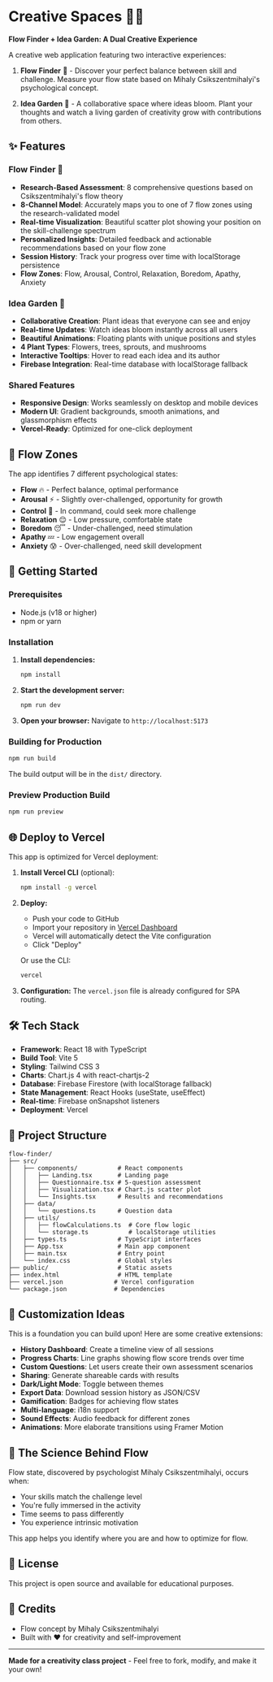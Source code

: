 # Creative Spaces 🌊🌱

**Flow Finder + Idea Garden: A Dual Creative Experience**

A creative web application featuring two interactive experiences:

1. **Flow Finder** 🌊 - Discover your perfect balance between skill and challenge. Measure your flow state based on Mihaly Csikszentmihalyi's psychological concept.

2. **Idea Garden** 🌱 - A collaborative space where ideas bloom. Plant your thoughts and watch a living garden of creativity grow with contributions from others.

## ✨ Features

### Flow Finder 🌊
- **Research-Based Assessment**: 8 comprehensive questions based on Csikszentmihalyi's flow theory
- **8-Channel Model**: Accurately maps you to one of 7 flow zones using the research-validated model
- **Real-time Visualization**: Beautiful scatter plot showing your position on the skill-challenge spectrum
- **Personalized Insights**: Detailed feedback and actionable recommendations based on your flow zone
- **Session History**: Track your progress over time with localStorage persistence
- **Flow Zones**: Flow, Arousal, Control, Relaxation, Boredom, Apathy, Anxiety

### Idea Garden 🌱
- **Collaborative Creation**: Plant ideas that everyone can see and enjoy
- **Real-time Updates**: Watch ideas bloom instantly across all users
- **Beautiful Animations**: Floating plants with unique positions and styles
- **4 Plant Types**: Flowers, trees, sprouts, and mushrooms
- **Interactive Tooltips**: Hover to read each idea and its author
- **Firebase Integration**: Real-time database with localStorage fallback

### Shared Features
- **Responsive Design**: Works seamlessly on desktop and mobile devices
- **Modern UI**: Gradient backgrounds, smooth animations, and glassmorphism effects
- **Vercel-Ready**: Optimized for one-click deployment

## 🎯 Flow Zones

The app identifies 7 different psychological states:

- **Flow** 🔥 - Perfect balance, optimal performance
- **Arousal** ⚡ - Slightly over-challenged, opportunity for growth
- **Control** 🎯 - In command, could seek more challenge
- **Relaxation** 😌 - Low pressure, comfortable state
- **Boredom** 😴 - Under-challenged, need stimulation
- **Apathy** 💤 - Low engagement overall
- **Anxiety** 😰 - Over-challenged, need skill development

## 🚀 Getting Started

### Prerequisites

- Node.js (v18 or higher)
- npm or yarn

### Installation

1. **Install dependencies:**
   ```bash
   npm install
   ```

2. **Start the development server:**
   ```bash
   npm run dev
   ```

3. **Open your browser:**
   Navigate to `http://localhost:5173`

### Building for Production

```bash
npm run build
```

The build output will be in the `dist/` directory.

### Preview Production Build

```bash
npm run preview
```

## 🌐 Deploy to Vercel

This app is optimized for Vercel deployment:

1. **Install Vercel CLI** (optional):
   ```bash
   npm install -g vercel
   ```

2. **Deploy:**
   - Push your code to GitHub
   - Import your repository in [Vercel Dashboard](https://vercel.com)
   - Vercel will automatically detect the Vite configuration
   - Click "Deploy"

   Or use the CLI:
   ```bash
   vercel
   ```

3. **Configuration:**
   The `vercel.json` file is already configured for SPA routing.

## 🛠️ Tech Stack

- **Framework**: React 18 with TypeScript
- **Build Tool**: Vite 5
- **Styling**: Tailwind CSS 3
- **Charts**: Chart.js 4 with react-chartjs-2
- **Database**: Firebase Firestore (with localStorage fallback)
- **State Management**: React Hooks (useState, useEffect)
- **Real-time**: Firebase onSnapshot listeners
- **Deployment**: Vercel

## 📁 Project Structure

```
flow-finder/
├── src/
│   ├── components/           # React components
│   │   ├── Landing.tsx       # Landing page
│   │   ├── Questionnaire.tsx # 5-question assessment
│   │   ├── Visualization.tsx # Chart.js scatter plot
│   │   └── Insights.tsx      # Results and recommendations
│   ├── data/
│   │   └── questions.ts      # Question data
│   ├── utils/
│   │   ├── flowCalculations.ts  # Core flow logic
│   │   └── storage.ts           # localStorage utilities
│   ├── types.ts              # TypeScript interfaces
│   ├── App.tsx               # Main app component
│   ├── main.tsx              # Entry point
│   └── index.css             # Global styles
├── public/                   # Static assets
├── index.html                # HTML template
├── vercel.json              # Vercel configuration
└── package.json             # Dependencies
```

## 🎨 Customization Ideas

This is a foundation you can build upon! Here are some creative extensions:

- **History Dashboard**: Create a timeline view of all sessions
- **Progress Charts**: Line graphs showing flow score trends over time
- **Custom Questions**: Let users create their own assessment scenarios
- **Sharing**: Generate shareable cards with results
- **Dark/Light Mode**: Toggle between themes
- **Export Data**: Download session history as JSON/CSV
- **Gamification**: Badges for achieving flow states
- **Multi-language**: i18n support
- **Sound Effects**: Audio feedback for different zones
- **Animations**: More elaborate transitions using Framer Motion

## 🧠 The Science Behind Flow

Flow state, discovered by psychologist Mihaly Csikszentmihalyi, occurs when:
- Your skills match the challenge level
- You're fully immersed in the activity
- Time seems to pass differently
- You experience intrinsic motivation

This app helps you identify where you are and how to optimize for flow.

## 📝 License

This project is open source and available for educational purposes.

## 🙏 Credits

- Flow concept by Mihaly Csikszentmihalyi
- Built with ❤️ for creativity and self-improvement

---

**Made for a creativity class project** - Feel free to fork, modify, and make it your own!

